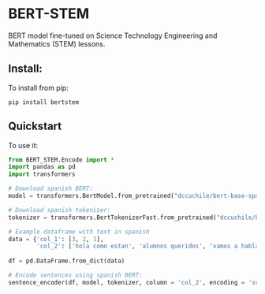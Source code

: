 # BERT-STEM

BERT model fine-tuned on Science Technology Engineering and Mathematics (STEM) lessons.

## Install:

To install from pip:

```
pip install bertstem
```

## Quickstart

To use it:

```python
from BERT_STEM.Encode import *
import pandas as pd
import transformers

# Download spanish BERT:
model = transformers.BertModel.from_pretrained("dccuchile/bert-base-spanish-wwm-uncased")

# Download spanish tokenizer:
tokenizer = transformers.BertTokenizerFast.from_pretrained("dccuchile/bert-base-spanish-wwm-uncased",do_lower_case=True, add_special_tokens = False)

# Example dataframe with text in spanish
data = {'col_1': [3, 2, 1], 
        'col_2': ['hola como estan', 'alumnos queridos', 'vamos a hablar de matematicas']}
        
df = pd.DataFrame.from_dict(data)

# Encode sentences using spanish BERT:
sentence_encoder(df, model, tokenizer, column = 'col_2', encoding = 'sum')
```
